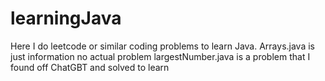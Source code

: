 # learningJava
Here I do leetcode or similar coding problems to learn Java.
Arrays.java is just information no actual problem
largestNumber.java is a problem that I found off ChatGBT and solved to learn